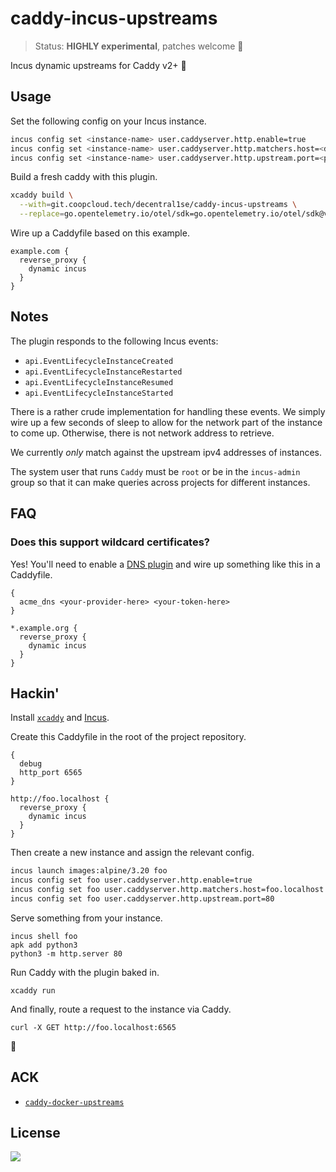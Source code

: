 # caddy-incus-upstreams

> Status: **HIGHLY experimental**, patches welcome 🚩

Incus dynamic upstreams for Caddy v2+ 🧨

## Usage

Set the following config on your Incus instance.

```bash
incus config set <instance-name> user.caddyserver.http.enable=true
incus config set <instance-name> user.caddyserver.http.matchers.host=<domain>
incus config set <instance-name> user.caddyserver.http.upstream.port=<port>
```

Build a fresh caddy with this plugin.

```bash
xcaddy build \
  --with=git.coopcloud.tech/decentral1se/caddy-incus-upstreams \
  --replace=go.opentelemetry.io/otel/sdk=go.opentelemetry.io/otel/sdk@v1.25.0
```

Wire up a Caddyfile based on this example.

```Caddyfile
example.com {
  reverse_proxy {
    dynamic incus
  }
}
```

## Notes

The plugin responds to the following Incus events:

* `api.EventLifecycleInstanceCreated`
* `api.EventLifecycleInstanceRestarted`
* `api.EventLifecycleInstanceResumed`
* `api.EventLifecycleInstanceStarted`

There is a rather crude implementation for handling these events. We simply
wire up a few seconds of sleep to allow for the network part of the instance to
come up. Otherwise, there is not network address to retrieve.

We currently *only* match against the upstream ipv4 addresses of instances.

The system user that runs `Caddy` must be `root` or be in the `incus-admin`
group so that it can make queries across projects for different instances.

## FAQ

### Does this support wildcard certificates?

Yes! You'll need to enable a [DNS plugin](https://caddy.community/t/how-to-use-dns-provider-modules-in-caddy-2/8148j) and wire up something like this in a Caddyfile.

```Caddyfile
{
  acme_dns <your-provider-here> <your-token-here>
}

*.example.org {
  reverse_proxy {
    dynamic incus
  }
}
```

## Hackin'

Install [`xcaddy`](https://github.com/caddyserver/xcaddy) and [Incus](https://linuxcontainers.org/incus/).

Create this Caddyfile in the root of the project repository.

```Caddyfile
{
  debug
  http_port 6565
}

http://foo.localhost {
  reverse_proxy {
    dynamic incus
  }
}
```

Then create a new instance and assign the relevant config.

```bash
incus launch images:alpine/3.20 foo
incus config set foo user.caddyserver.http.enable=true
incus config set foo user.caddyserver.http.matchers.host=foo.localhost
incus config set foo user.caddyserver.http.upstream.port=80
```

Serve something from your instance.

```
incus shell foo
apk add python3
python3 -m http.server 80
```

Run Caddy with the plugin baked in.

```
xcaddy run
```

And finally, route a request to the instance via Caddy.

```
curl -X GET http://foo.localhost:6565
```

🧨

## ACK

* [`caddy-docker-upstreams`](https://github.com/invzhi/caddy-docker-upstreams)

## License

<a href="https://git.coopcloud.tech/decentral1se/caddy-incus-upstreams/src/branch/main/LICENSE">
  <img src="https://www.gnu.org/graphics/gplv3-or-later.png" />
</a>
